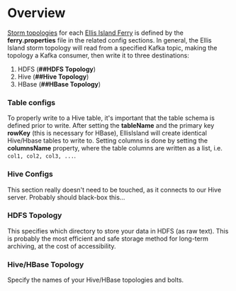 # Overview
[Storm topologies](https://storm.apache.org/) for each [Ellis Island Ferry](https://github.com/maximusjesse/EllisIsland/tree/master/EllisIsland_Java/src/main/resources) is defined by the **ferry.properties** file in the related config sections.  In general, the Ellis Island storm topology will read from a specified Kafka topic, making the topology a Kafka consumer, then write it to three destinations:

1.  HDFS (**##HDFS Topology**)
2.  Hive (**##Hive Topology**)
3.  HBase (**##HBase Topology**)

### Table configs
To properly write to a Hive table, it's important that the table schema is defined prior to write.  After setting the **tableName** and the primary key **rowKey** (this is necessary for HBase), EllisIsland will create identical Hive/Hbase tables to write to.  Setting columns is done by setting the **columnsName** property, where the table columns are written as a list, i.e. `col1, col2, col3, ...`.  

### Hive Configs
This section really doesn't need to be touched, as it connects to our Hive server.  Probably should black-box this...

### HDFS Topology
This specifies which directory to store your data in HDFS (as raw text).  This is probably the most efficient and safe storage method for long-term archiving, at the cost of accessibility.

### Hive/HBase Topology
Specify the names of your Hive/HBase topologies and bolts.